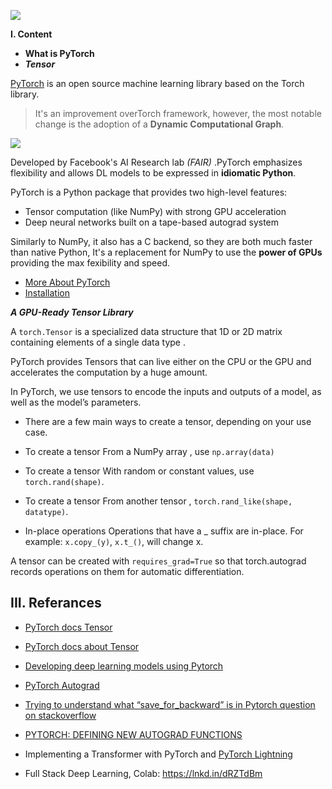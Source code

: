 ![](https://github.com/pytorch/pytorch/blob/master/docs/source/_static/img/pytorch-logo-dark.png)


**I. Content**

- **What is PyTorch**
- ***Tensor***



[PyTorch](https://us.hidester.com/proxy.php?u=eJwrtjI0s1ISmnSq537GmV4ne9cnTHXz1JWsAXPICVc%3D&b=7) is an open source machine learning library based on the Torch library.
        
   >  It's an improvement overTorch framework, however, the most notable change is the adoption of a **Dynamic Computational Graph**.
        
   ![](https://github.com/pytorch/pytorch/blob/master/docs/source/_static/img/dynamic_graph.gif)
    
Developed by Facebook's AI Research lab *(FAIR)* .PyTorch emphasizes flexibility and allows DL models to be expressed in **idiomatic Python**.



PyTorch is a Python package that provides two high-level features:
   
   - Tensor computation (like NumPy) with strong GPU acceleration
   - Deep neural networks built on a tape-based autograd system

Similarly to NumPy, it also has a C backend, so they are both much faster than native Python, It's a replacement for NumPy to use the **power of GPUs** providing the max fexibility and speed.

- [More About PyTorch](https://github.com/pytorch/pytorch#more-about-pytorch)
- [Installation](https://github.com/pytorch/pytorch#installation)
 
 
***A GPU-Ready Tensor Library***   
      
A `torch.Tensor` is a  specialized data structure that 1D or 2D matrix containing elements of a single data type .


PyTorch provides Tensors that can live either on the CPU or the GPU and accelerates the computation by a huge amount.

      
In PyTorch, we use tensors to encode the inputs and outputs of a model, as well as the model’s parameters.
      
   - There are a few main ways to create a tensor, depending on your use case.

   - To create a tensor From a NumPy array , use `np.array(data)`
   
   - To create a tensor With random or constant values, use `torch.rand(shape)`.
   - To create a tensor From another tensor , `torch.rand_like(shape, datatype)`.

   - In-place operations Operations that have a _ suffix are in-place. For example: `x.copy_(y)`, `x.t_()`, will change x.

A tensor can be created with `requires_grad=True` so that torch.autograd records operations on them for automatic differentiation.





III. **Referances**
------------

- [PyTorch docs Tensor](https://pytorch.org/docs/stable/tensors.html)
- [PyTorch docs about Tensor](https://pytorch.org/docs/stable/tensors.html)

- [Developing deep learning models using  Pytorch](https://www.coursera.org/learn/deep-neural-networks-with-pytorch/home/welcome)

- [PyTorch Autograd](https://towardsdatascience.com/pytorch-autograd-understanding-the-heart-of-pytorchs-magic-2686cd94ec95)

- [Trying to understand what “save_for_backward” is in Pytorch question on stackoverflow](https://stackoverflow.com/questions/64460017/trying-to-understand-what-save-for-backward-is-in-pytorch)

- [PYTORCH: DEFINING NEW AUTOGRAD FUNCTIONS](https://pytorch.org/tutorials/beginner/examples_autograd/two_layer_net_custom_function.html)

- Implementing a Transformer with PyTorch and [PyTorch Lightning](https://www.linkedin.com/company/pytorch-lightning/?lipi=urn%3Ali%3Apage%3Ad_flagship3_profile_view_base_recent_activity_details_shares%3BO3kQZoBQQd6AwlfGTfvmDg%3D%3D)

- Full Stack Deep Learning, Colab: https://lnkd.in/dRZTdBm
